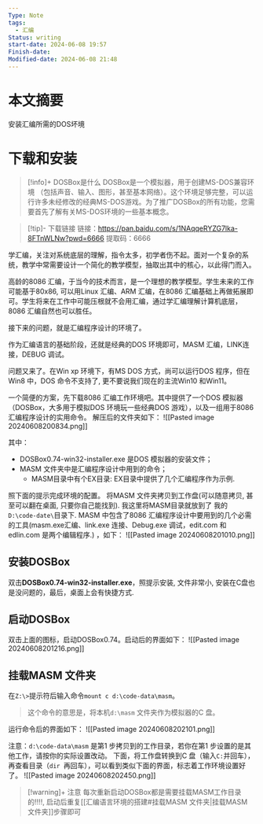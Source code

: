 ```yaml
---
Type: Note
tags:
  - 汇编
Status: writing
start-date: 2024-06-08 19:57
Finish-date: 
Modified-date: 2024-06-08 21:48
---
```


# 本文摘要
安装汇编所需的DOS坏境


# 下载和安装

> [!info]+ DOSBox是什么
> DOSBox是一个模拟器，用于创建MS-DOS兼容环境
> （包括声音、输入、图形，甚至基本网络）。这个环境足够完整，可以运行许多未经修改的经典MS-DOS游戏。为了推广DOSBox的所有功能，您需要首先了解有关MS-DOS环境的一些基本概念。


> [!tip]- 下载链接
> 链接：https://pan.baidu.com/s/1NAqqeRYZG7lka-8FTnWLNw?pwd=6666 
> 提取码：6666


学汇编，关注对系统底层的理解，指令太多，初学者伤不起。面对一个复杂的系统，教学中常需要设计一个简化的教学模型，抽取出其中的核心，以此得门而入。

高龄的8086 汇编，于当今的技术而言，是一个理想的教学模型。学生未来的工作可能基于80x86, 可以用Linux 汇编、ARM 汇编，在8086 汇编基础上再做拓展即可。学生将来在工作中可能压根就不会用汇编，通过学汇编理解计算机底层，8086 汇编自然也可以胜任。

接下来的问题，就是汇编程序设计的环境了。

作为汇编语言的基础阶段，还就是经典的DOS 环境即可，MASM 汇编，LINK连接，DEBUG 调试。

问题又来了。在Win xp 环境下，有MS DOS 方式，尚可以运行DOS 程序，但在Win8 中，DOS 命令不支持了, 更不要说我们现在的主流Win10 和Win11。

一个简便的方案，先下载8086 汇编工作环境吧。其中提供了一个DOS 模拟器（DOSBox，大多用于模拟DOS 环境玩一些经典DOS 游戏），以及一组用于8086 汇编程序设计的实用命令。
解压后的文件夹如下：
![[Pasted image 20240608200834.png]]

其中：
- DOSBox0.74-win32-installer.exe 是DOS 模拟器的安装文件；
- MASM 文件夹中是汇编程序设计中用到的命令；
	- MASM目录中有个EX目录: EX目录中提供了几个汇编程序作为示例.


照下面的提示完成环境的配置。
将MASM 文件夹拷贝到工作盘(可以随意拷贝, 甚至可以翻在桌面, 只要你自己能找到).  我这里将MASM目录就放到了 我的`D:\code-date\`目录下.
MASM 中包含了8086 汇编程序设计中要用到的几个必需的工具(masm.exe汇编、link.exe 连接、Debug.exe 调试，edit.com 和edlin.com 是两个编辑程序.) ，如下：
![[Pasted image 20240608201010.png]]


## 安装DOSBox
双击**DOSBox0.74-win32-installer.exe**，照提示安装, 文件非常小, 安装在C盘也是没问题的，最后，桌面上会有快捷方式.


## 启动DOSBox
双击上面的图标，启动DOSBox0.74。启动后的界面如下：
![[Pasted image 20240608201216.png]]


## 挂载MASM 文件夹
在`Z:\>`提示符后输入命令`mount c d:\code-data\masm`。
>这个命令的意思是，将本机`d:\masm` 文件夹作为模拟器的C 盘。

运行命令后的界面如下：
![[Pasted image 20240608202101.png]]

注意：`d:\code-data\masm` 是第1 步拷贝到的工作目录，若你在第1 步设置的是其他工作，请按你的实际设置改动。
下面，将工作盘转换到C 盘（输入`C:`并回车），再查看目录（`dir `再回车），可以看到类似下面的界面，标志着工作环境设置好了。
![[Pasted image 20240608202450.png]]

> [!warning]+ 注意
> 每次重新启动DOSBox都是需要挂载MASM工作目录的!!!!, 启动后重复[[汇编语言环境的搭建#挂载MASM 文件夹|挂载MASM 文件夹]]步骤即可



